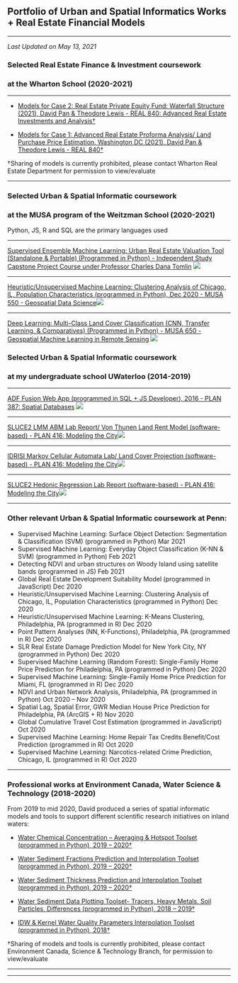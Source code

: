 ## Portfolio of Urban and Spatial Informatics Works + Real Estate Financial Models

---

<i>Last Updated on May 13, 2021</i>

### Selected Real Estate Finance & Investment coursework
### at the Wharton School (2020-2021)

---

- [Models for Case 2: Real Estate Private Equity Fund: Waterfall Structure (2021), David Pan & Theodore Lewis - REAL 840: Advanced Real Estate Investments and Analysis†](https://www.wharton.upenn.edu/)

- [Models for Case 1: Advanced Real Estate Proforma Analysis/ Land Purchase Price Estimation, Washington DC (2021), David Pan & Theodore Lewis - REAL 840†](https://www.wharton.upenn.edu/)

†Sharing of models is currently prohibited, please contact Wharton Real Estate Department for permission to view/evaluate

---

### Selected Urban & Spatial Informatic coursework 
### at the MUSA program of the Weitzman School (2020-2021)

Python, JS, R and SQL are the primary languages used

---
[Supervised Ensemble Machine Learning: Urban Real Estate Valuation Tool (Standalone & Portable) (Programmed in Python) - Independent Study Capstone Project Course under Professor Charles Dana Tomlin](https://youtu.be/G51Yo04meWQ)
<img src="images/tool1.png?raw=true"/>

---
[Heuristic/Unsupervised Machine Learning: Clustering Analysis of Chicago, IL, Population Characteristics (programmed in Python), Dec 2020 - MUSA 550 - Geospatial Data Science](https://yrpan.github.io/MUSA550_finalproject/clustering-analysis/)<img src="images/visualization1.png?raw=true"/>


---
[Deep Learning: Multi-Class Land Cover Classification (CNN, Transfer Learning, & Comparatives) (Programmed in Python) - MUSA 650 - Geospatial Machine Learning in Remote Sensing](/pdf/example_work2.pdf)
<img src="images/visualization3.png?raw=true"/>

### Selected Urban & Spatial Informatic coursework 
### at my undergraduate school UWaterloo (2014-2019)

---

[ADF Fusion Web App (programmed in SQL + JS Developer), 2016 - PLAN 387: Spatial Databases](/pdf/example_work1.pdf)
<img src="images/visualization2.png?raw=true"/>

---

[SLUCE2 LMM ABM Lab Report/ Von Thunen Land Rent Model (software-based) - PLAN 416: Modeling the City](/pdf/416_example1.pdf)<img src="images/416_example1a.PNG?raw=true"/>

---

[IDRISI Markov Cellular Automata Lab/ Land Cover Projection (software-based) - PLAN 416: Modeling the City](/pdf/416_example2.pdf)<img src="images/416_example2.PNG?raw=true"/>

---

[SLUCE2 Hedonic Regression Lab Report (software-based) - PLAN 416: Modeling the City](/pdf/416_example3.pdf)<img src="images/416_example3.PNG?raw=true"/>


---

### Other relevant Urban & Spatial Informatic coursework at Penn:
-	Supervised Machine Learning: Surface Object Detection: Segmentation & Classification (SVM) (programmed in Python) 	Mar 2021
-	Supervised Machine Learning: Everyday Object Classification (K-NN & SVM) (programmed in Python)	Feb 2021
-	Detecting NDVI and urban structures on Woody Island using satellite bands (programmed in JS)	Feb 2021
-	Global Real Estate Development Suitability Model (programmed in JavaScript)	Dec 2020
-	Heuristic/Unsupervised Machine Learning: Clustering Analysis of Chicago, IL, Population Characteristics (programmed in Python)	Dec 2020
-	Heuristic/Unsupervised Machine Learning: K-Means Clustering, Philadelphia, PA (programmed in R)	Dec 2020
-	Point Pattern Analyses (NN, K-Functions), Philadelphia, PA (programmed in R)	Dec 2020
-	SLR Real Estate Damage Prediction Model for New York City, NY (programmed in Python)	Dec 2020
-	Supervised Machine Learning (Random Forest): Single-Family Home Price Prediction for Philadelphia, PA (programmed in Python)	Dec 2020
-	Supervised Machine Learning: Single-Family Home Price Prediction for Miami, FL (programmed in R)	Dec 2020
-	NDVI and Urban Network Analysis, Philadelphia, PA (programmed in Python)	Oct 2020 – Nov 2020
-	Spatial Lag, Spatial Error, GWR Median House Price Prediction for Philadelphia, PA (ArcGIS + R)	Nov 2020
-	Global Cumulative Travel Cost Estimation (programmed in JavaScript)	Oct 2020
-	Supervised Machine Learning: Home Repair Tax Credits Benefit/Cost Prediction (programmed in R)	Oct 2020
-	Supervised Machine Learning: Narcotics-related Crime Prediction, Chicago, IL (programmed in R)	Oct 2020


---

### Professional works at Environment Canada, Water Science & Technology (2018-2020)


From 2019 to mid 2020, David produced a series of spatial informatic models and tools to support different scientific research initiatives on inland waters: 

- [Water Chemical Concentration – Averaging & Hotspot Toolset (programmed in Python), 2019 – 2020†](https://www.canada.ca/en/environment-climate-change.html)

- [Water Sediment Fractions Prediction and Interpolation Toolset (programmed in Python), 2019 – 2020†](https://www.canada.ca/en/environment-climate-change.html)

- [Water Sediment Thickness Prediction and Interpolation Toolset (programmed in Python), 2019 – 2020†](https://www.canada.ca/en/environment-climate-change.html)

- [Water Sediment Data Plotting Toolset- Tracers, Heavy Metals, Soil Particles, Differences (programmed in Python), 2018 – 2019†](https://www.canada.ca/en/environment-climate-change.html)

- [IDW & Kernel Water Quality Parameters Interpolation Toolset (programmed in Python), 2018†](https://www.canada.ca/en/environment-climate-change.html)

†Sharing of models and tools is currently prohibited, please contact Environment Canada, Science & Technology Branch, for permission to view/evaluate

---




---

